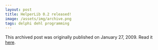 ```yaml
---
layout: post
title: HelperLib 0.2 released!
image: /assets/img/archive.png
tags: delphi dehl programming
---
```

This archived post was originally published on January 27, 2009. Read it [here](/alex.ciobanu.org/index2dc8.html).
